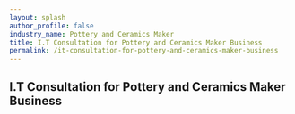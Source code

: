 ```yaml
---
layout: splash 
author_profile: false 
industry_name: Pottery and Ceramics Maker
title: I.T Consultation for Pottery and Ceramics Maker Business
permalink: /it-consultation-for-pottery-and-ceramics-maker-business
---
```


## I.T Consultation for Pottery and Ceramics Maker Business